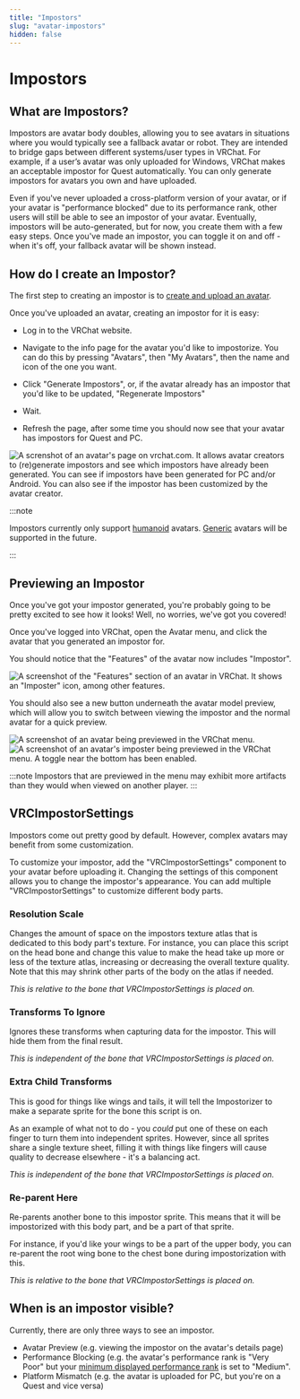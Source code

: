 ```yaml
---
title: "Impostors"
slug: "avatar-impostors"
hidden: false
---
```


# Impostors
## What are Impostors?
Impostors are avatar body doubles, allowing you to see avatars in situations where you would typically see a fallback avatar or robot. They are intended to bridge gaps between different systems/user types in VRChat. For example, if a user’s avatar was only uploaded for Windows, VRChat makes an acceptable impostor for Quest automatically. You can only generate impostors for avatars you own and have uploaded.

Even if you've never uploaded a cross-platform version of your avatar, or if your avatar is "performance blocked" due to its performance rank, other users will still be able to see an impostor of your avatar. Eventually, impostors will be auto-generated, but for now, you create them with a few easy steps. Once you've made an impostor, you can toggle it on and off - when it's off, your fallback avatar will be shown instead.

## How do I create an Impostor?
The first step to creating an impostor is to [create and upload an avatar](/avatars/creating-your-first-avatar).

Once you've uploaded an avatar, creating an impostor for it is easy:

- Log in to the VRChat website.

- Navigate to the info page for the avatar you'd like to impostorize. You can do this by pressing "Avatars", then "My Avatars", then the name and icon of the one you want.

- Click "Generate Impostors", or, if the avatar already has an impostor that you'd like to be updated, "Regenerate Impostors"

- Wait.

- Refresh the page, after some time you should now see that your avatar has impostors for Quest and PC.

![A screnshot of an avatar's page on vrchat.com. It allows avatar creators to (re)generate impostors and see which impostors have already been generated. You can see if impostors have been generated for PC and/or Android. You can also see if the impostor has been customized by the avatar creator.](/img/avatars/impostors/generation.png)

:::note

Impostors currently only support [humanoid](https://docs.unity3d.com/Manual/AvatarCreationandSetup.html) avatars. [Generic](https://docs.unity3d.com/Manual/GenericAnimations.html) avatars will be supported in the future.

:::

## Previewing an Impostor
Once you've got your impostor generated, you're probably going to be pretty excited to see how it looks! Well, no worries, we've got you covered!

Once you've logged into VRChat, open the Avatar menu, and click the avatar that you generated an impostor for.

You should notice that the "Features" of the avatar now includes "Impostor". 

![A screenshot of the "Features" section of an avatar in VRChat. It shows an "Imposter" icon, among other features.](/img/avatars/impostors/features-row.png)


You should also see a new button underneath the avatar model preview, which will allow you to switch between viewing the impostor and the normal avatar for a quick preview.

![A screenshot of an avatar being previewed in the VRChat menu.](/img/avatars/impostors/preview-avatar.png)
![A screenshot of an avatar's imposter being previewed in the VRChat menu. A toggle near the bottom has been enabled.](/img/avatars/impostors/preview-impostor.png)

:::note
Impostors that are previewed in the menu may exhibit more artifacts than they would when viewed on another player.
:::

## VRCImpostorSettings

Impostors come out pretty good by default. However, complex avatars may benefit from some customization.

To customize your impostor, add the "VRCImpostorSettings" component to your avatar before uploading it. Changing the settings of this component allows you to change the impostor's appearance. You can add multiple "VRCImpostorSettings" to customize different body parts.

### Resolution Scale

Changes the amount of space on the impostors texture atlas that is dedicated to this body part's texture.
For instance, you can place this script on the head bone and change this value to make the head take up more or less of the texture atlas, increasing or decreasing the overall texture quality.
Note that this may shrink other parts of the body on the atlas if needed. 


_This is relative to the bone that VRCImpostorSettings is placed on._


### Transforms To Ignore
Ignores these transforms when capturing data for the impostor. This will hide them from the final result.

_This is independent of the bone that VRCImpostorSettings is placed on._

### Extra Child Transforms
This is good for things like wings and tails, it will tell the Impostorizer to make a separate sprite for the bone this script is on.

As an example of what not to do - you _could_ put one of these on each finger to turn them into independent sprites. However, since all sprites share a single texture sheet, filling it with things like fingers will cause quality to decrease elsewhere - it's a balancing act.

_This is independent of the bone that VRCImpostorSettings is placed on._

### Re-parent Here
Re-parents another bone to this impostor sprite. This means that it will be impostorized with this body part, and be a part of that sprite.

For instance, if you'd like your wings to be a part of the upper body, you can re-parent the root wing bone to the chest bone during impostorization with this.

_This is relative to the bone that VRCImpostorSettings is placed on._

## When is an impostor visible?
Currently, there are only three ways to see an impostor.

- Avatar Preview (e.g. viewing the impostor on the avatar's details page)
- Performance Blocking (e.g. the avatar's performance rank is "Very Poor" but your [minimum displayed performance rank](https://docs.vrchat.com/docs/vrchat-configuration-window#minimum-displayed-performance-rank) is set to "Medium".
- Platform Mismatch (e.g. the avatar is uploaded for PC, but you're on a Quest and vice versa)
